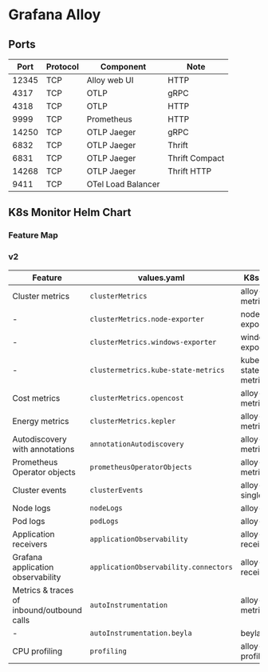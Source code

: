 # Grafana Alloy

## Ports

| Port | Protocol | Component | Note |
| - | - | - | - |
| 12345 | TCP | Alloy web UI       | HTTP           |
| 4317  | TCP | OTLP               | gRPC           |
| 4318  | TCP | OTLP               | HTTP           |
| 9999  | TCP | Prometheus         | HTTP           |
| 14250 | TCP | OTLP Jaeger        | gRPC           |
| 6832  | TCP | OTLP Jaeger        | Thrift         |
| 6831  | TCP | OTLP Jaeger        | Thrift Compact |
| 14268 | TCP | OTLP Jaeger        | Thrift HTTP    |
| 9411  | TCP | OTel Load Balancer |                |

## K8s Monitor Helm Chart

### Feature Map

### v2

| Feature                                    | values.yaml                           | K8s Pod            | K8s Type    |
| ------------------------------------------ | ------------------------------------- | ------------------ | ----------- |
| Cluster metrics                            | `clusterMetrics`                      | alloy-metrics      | StatefulSet |
| -                                          | `clusterMetrics.node-exporter`        | node-exporter      | DaemonSet   |
| -                                          | `clusterMetrics.windows-exporter`     | windows-exporter   | DaemonSet   |
| -                                          | `clustermetrics.kube-state-metrics`   | kube-state-metrics | Deployment  |
| Cost metrics                               | `clusterMetrics.opencost`             | alloy-metrics      | -           |
| Energy metrics                             | `clusterMetrics.kepler`               | alloy-metrics      | -           |
| Autodiscovery with annotations             | `annotationAutodiscovery`             | alloy-metrics      | -           |
| Prometheus Operator objects                | `prometheusOperatorObjects`           | alloy-metrics      | -           |
| Cluster events                             | `clusterEvents`                       | alloy-singleton    | Deployment  |
| Node logs                                  | `nodeLogs`                            | alloy-logs         | DaemonSet   |
| Pod logs                                   | `podLogs`                             | alloy-logs         | -           |
| Application receivers                      | `applicationObservability`            | alloy-receiver     | DaemonSet   |
| Grafana application observability          | `applicationObservability.connectors` | alloy-receiver     | -           |
| Metrics & traces of inbound/outbound calls | `autoInstrumentation`                 | alloy-metrics      | -           |
| -                                          | `autoInstrumentation.beyla`           | beyla              | DaemonSet   |
| CPU profiling                              | `profiling`                           | alloy-profiles     | DaemonSet   |

